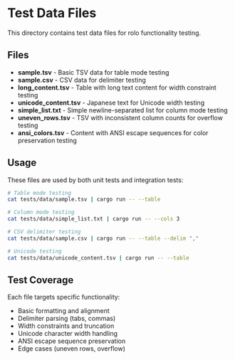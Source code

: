 # Test Data Files

This directory contains test data files for rolo functionality testing.

## Files

- **sample.tsv** - Basic TSV data for table mode testing
- **sample.csv** - CSV data for delimiter testing
- **long_content.tsv** - Table with long text content for width constraint testing
- **unicode_content.tsv** - Japanese text for Unicode width testing
- **simple_list.txt** - Simple newline-separated list for column mode testing
- **uneven_rows.tsv** - TSV with inconsistent column counts for overflow testing
- **ansi_colors.tsv** - Content with ANSI escape sequences for color preservation testing

## Usage

These files are used by both unit tests and integration tests:

```bash
# Table mode testing
cat tests/data/sample.tsv | cargo run -- --table

# Column mode testing
cat tests/data/simple_list.txt | cargo run -- --cols 3

# CSV delimiter testing
cat tests/data/sample.csv | cargo run -- --table --delim ","

# Unicode testing
cat tests/data/unicode_content.tsv | cargo run -- --table
```

## Test Coverage

Each file targets specific functionality:
- Basic formatting and alignment
- Delimiter parsing (tabs, commas)
- Width constraints and truncation
- Unicode character width handling
- ANSI escape sequence preservation
- Edge cases (uneven rows, overflow)